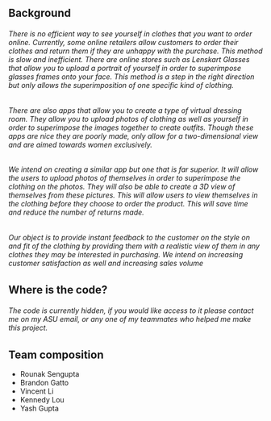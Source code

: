 ## Background 
###### There is no efficient way to see yourself in clothes that you want to order online. Currently, some online retailers allow customers to order their clothes and return them if they are unhappy with the purchase. This method is slow and inefficient. There are online stores such as Lenskart Glasses that allow you to upload a portrait of yourself in order to superimpose glasses frames onto your face. This method is a step in the right direction but only allows the superimposition of one specific kind of clothing.

###### There are also apps that allow you to create a type of virtual dressing room. They allow you to upload photos of clothing as well as yourself in order to superimpose the images together to create outfits. Though these apps are nice they are poorly made, only allow for a two-dimensional view and are aimed towards women exclusively.

###### We intend on creating a similar app but one that is far superior. It will allow the users to upload photos of themselves in order to superimpose the clothing on the photos. They will also be able to create a 3D view of themselves from these pictures. This will allow users to view themselves in the clothing before they choose to order the product. This will save time and reduce the number of returns made.

###### Our object is to provide instant feedback to the customer on the style on and fit of the clothing by providing them with a realistic view of them in any clothes they may be interested in purchasing. We intend on increasing customer satisfaction as well and increasing sales volume


## Where is the code?
###### The code is currently hidden, if you would like access to it please contact me on my ASU email, or any one of my teammates who helped me make this project. 

## Team composition 

- Rounak Sengupta
- Brandon Gatto
- Vincent Li
- Kennedy Lou
- Yash Gupta
